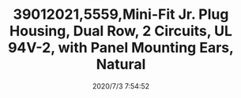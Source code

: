 ﻿---
layout: post 
title: 39012021,5559,Mini-Fit Jr. Plug Housing, Dual Row, 2 Circuits, UL 94V-2, with Panel Mounting Ears, Natural
tags: 
categories: housing-terminal
overview: Mini-Fit Jr. Plug Housing, Dual Row, 2 Circuits, UL 94V-2, with Panel Mounting Ears, Natural
series: 5557
part_number: 39012021
thumb_img: static/202007/418-thumb-20200703155534.jpg
small_img: static/202007/418-20200703155534.jpg
date: 2020/7/3 7:54:52
---




